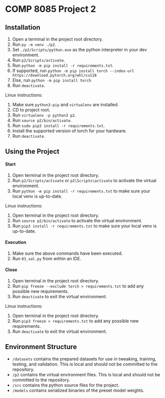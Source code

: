 # COMP 8085 Project 2

## Installation

1. Open a terminal in the project root directory.
2. Run `py -m venv ./p2`.
3. Set `./p2/Scripts/python.exe` as the python interpreter in your dev environment.
4. Run `p2/Scripts/activate`.
5. Run `python -m pip install -r requirements.txt`.
6. If supported, run `python -m pip install torch --index-url https://download.pytorch.org/whl/cu118`
6. Else, run `python -m pip install torch`
7. Run `deactivate`.

Linux instructions:
1. Make sure `python3-pip` and `virtualenv` are installed.
2. CD to project root.
3. Run `virtualenv -p python3 p2`.
4. Run `source p2/bin/activate`.
5. Run `sudo pip3 install -r requirements.txt`.
6. Install the supported version of torch for your hardware.
7. Run `deactivate`.

## Using the Project

#### Start

1. Open terminal in the project root directory.
2. Run `p2/Scripts/activate` or `p2\Scripts\activate` to activate the virtual environment.
3. Run `python -m pip install -r requirements.txt` to make sure your local venv is up-to-date.

Linux instructions:
1. Open terminal in the project root directory.
2. Run `source p2/bin/activate` to activate the virtual environment.
3. Run `pip3 install -r requirements.txt` to make sure your local venv is up-to-date.

#### Execution

1. Make sure the above commands have been executed.
2. Run `03_val.py` from within an IDE.

#### Close

1. Open terminal in the project root directory.
2. Run `pip freeze --exclude torch > requirements.txt` to add any possible new requirements.
3. Run `deactivate` to exit the virtual environment.

Linux instructions:
1. Open terminal in the project root directory.
2. Run `pip3 freeze > requirements.txt` to add any possible new requirements.
3. Run `deactivate` to exit the virtual environment.

## Environment Structure

- `/datasets` contains the prepared datasets for use in tweaking, training, testing, and validation.
This is local and should not be committed to the repository.
- `/p2` contains the virtual environment files. This is local and should not be committed to the repository.
- `/src` contains the python source files for the project.
- `/models` contains serialized binaries of the preset model weights.

